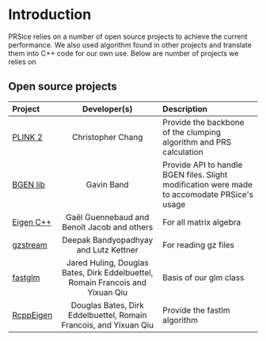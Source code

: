 # Introduction
PRSice relies on a number of open source projects to achieve the current performance. 
We also used algorithm found in other projects and translate them into C++ code for our own use. Below are number of projects we relies on

## Open source projects

| Project | Developer(s) | Description|
|:-|:-:|:-|
|[PLINK 2](https://www.cog-genomics.org/software) |Christopher Chang | Provide the backbone of the clumping algorithm and PRS calculation|
|[BGEN lib](https://bitbucket.org/gavinband/bgen) |Gavin Band| Provide API to handle BGEN files. Slight modification were made to accomodate PRSice's usage|
|[Eigen C++](https://eigen.tuxfamily.org)| Ga&euml;l Guennebaud and Beno&icirc;t Jacob and others | For all matrix algebra|
|[gzstream](http://www.cs.unc.edu/Research/compgeom/gzstream/)|  Deepak Bandyopadhyay and Lutz Kettner| For reading gz files|
| [fastglm](https://github.com/jaredhuling/fastglm) |  	Jared Huling, Douglas Bates, Dirk Eddelbuettel, Romain Francois and Yixuan Qiu | Basis of our glm class| 
| [RcppEigen](https://github.com/RcppCore/RcppEigen) |   	Douglas Bates, Dirk Eddelbuettel, Romain Francois, and Yixuan Qiu | Provide the fastlm algorithm |

